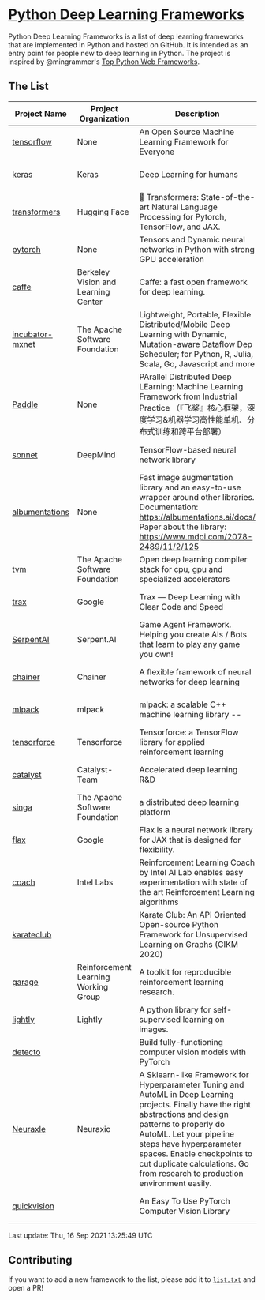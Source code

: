 # [Python Deep Learning Frameworks](https://www.github.com/shimst3r/python-deep-learning-frameworks)

Python Deep Learning Frameworks is a list of deep learning frameworks that are implemented in Python and hosted on GitHub. It is intended as an entry point for people new to deep learning in Python. The project is inspired by @mingrammer's [Top Python Web Frameworks](https://github.com/mingrammer/python-web-framework-stars).

## The List

| Project Name | Project Organization | Description | Stars | Forks | Open Issues | Last Commit |
| ------------ | -------------------- | ----------- | ----: | ----: | ----------: | ----------- |
| [tensorflow](https://tensorflow.org) | None | An Open Source Machine Learning Framework for Everyone | 159099 | 85496 | 3279 | 0 day(s) ago |
| [keras](http://keras.io/) | Keras | Deep Learning for humans | 52564 | 18811 | 379 | 0 day(s) ago |
| [transformers](https://huggingface.co/transformers) | Hugging Face | 🤗 Transformers: State-of-the-art Natural Language Processing for Pytorch, TensorFlow, and JAX. | 51354 | 12164 | 432 | 0 day(s) ago |
| [pytorch](https://pytorch.org) | None | Tensors and Dynamic neural networks in Python with strong GPU acceleration | 50875 | 13893 | 9890 | 0 day(s) ago |
| [caffe](http://caffe.berkeleyvision.org/) | Berkeley Vision and Learning Center | Caffe: a fast open framework for deep learning. | 31921 | 18878 | 1169 | 0 day(s) ago |
| [incubator-mxnet](https://mxnet.apache.org) | The Apache Software Foundation | Lightweight, Portable, Flexible Distributed/Mobile Deep Learning with Dynamic, Mutation-aware Dataflow Dep Scheduler; for Python, R, Julia, Scala, Go, Javascript and more | 19651 | 6878 | 1937 | 0 day(s) ago |
| [Paddle](http://www.paddlepaddle.org/) | None | PArallel Distributed Deep LEarning: Machine Learning Framework from Industrial Practice （『飞桨』核心框架，深度学习&机器学习高性能单机、分布式训练和跨平台部署） | 16470 | 3992 | 2756 | 0 day(s) ago |
| [sonnet](https://sonnet.dev/) | DeepMind | TensorFlow-based neural network library | 8990 | 1287 | 22 | 0 day(s) ago |
| [albumentations](https://albumentations.ai) | None | Fast image augmentation library and an easy-to-use wrapper around other libraries. Documentation:  https://albumentations.ai/docs/ Paper about the library: https://www.mdpi.com/2078-2489/11/2/125 | 8761 | 1127 | 231 | 0 day(s) ago |
| [tvm](https://tvm.apache.org/) | The Apache Software Foundation | Open deep learning compiler stack for cpu, gpu and specialized accelerators | 7157 | 2169 | 311 | 0 day(s) ago |
| [trax](https://github.com/google/trax) | Google | Trax — Deep Learning with Clear Code and Speed | 6464 | 642 | 81 | 1 day(s) ago |
| [SerpentAI](http://serpent.ai) | Serpent.AI | Game Agent Framework. Helping you create AIs / Bots that learn to play any game you own! | 6034 | 704 | 1 | 1 day(s) ago |
| [chainer](https://chainer.org) | Chainer | A flexible framework of neural networks for deep learning | 5614 | 1374 | 11 | 0 day(s) ago |
| [mlpack](https://www.mlpack.org/) | mlpack | mlpack: a scalable C++ machine learning library --  | 3809 | 1381 | 100 | 1 day(s) ago |
| [tensorforce](https://github.com/tensorforce/tensorforce) | Tensorforce | Tensorforce: a TensorFlow library for applied reinforcement learning | 3017 | 513 | 6 | 2 day(s) ago |
| [catalyst](https://catalyst-team.com) | Catalyst-Team | Accelerated deep learning R&D | 2712 | 340 | 8 | 0 day(s) ago |
| [singa](https://github.com/apache/singa) | The Apache Software Foundation | a distributed deep learning platform | 2337 | 689 | 37 | 2 day(s) ago |
| [flax](https://github.com/google/flax) | Google | Flax is a neural network library for JAX that is designed for flexibility. | 2124 | 260 | 155 | 0 day(s) ago |
| [coach](https://intellabs.github.io/coach/) | Intel Labs | Reinforcement Learning Coach by Intel AI Lab enables easy experimentation with state of the art Reinforcement Learning algorithms | 2029 | 408 | 87 | 1 day(s) ago |
| [karateclub](https://karateclub.readthedocs.io) |  | Karate Club: An API Oriented Open-source Python Framework for Unsupervised Learning on Graphs (CIKM 2020) | 1398 | 165 | 0 | 1 day(s) ago |
| [garage](https://github.com/rlworkgroup/garage) | Reinforcement Learning Working Group | A toolkit for reproducible reinforcement learning research. | 1285 | 237 | 216 | 0 day(s) ago |
| [lightly](https://github.com/lightly-ai/lightly) | Lightly | A python library for self-supervised learning on images. | 1189 | 70 | 59 | 1 day(s) ago |
| [detecto](https://detecto.readthedocs.io/) |  | Build fully-functioning computer vision models with PyTorch | 502 | 83 | 26 | 3 day(s) ago |
| [Neuraxle](https://www.neuraxle.org/) | Neuraxio | A Sklearn-like Framework for Hyperparameter Tuning and AutoML in Deep Learning projects. Finally have the right abstractions and design patterns to properly do AutoML. Let your pipeline steps have hyperparameter spaces. Enable checkpoints to cut duplicate calculations. Go from research to production environment easily. | 446 | 50 | 147 | 2 day(s) ago |
| [quickvision](https://github.com/oke-aditya/quickvision) |  | An Easy To Use PyTorch Computer Vision Library | 45 | 3 | 19 | 82 day(s) ago |

Last update: Thu, 16 Sep 2021 13:25:49 UTC

## Contributing

If you want to add a new framework to the list, please add it to [`list.txt`](./python-deep-learning-frameworks/list.txt) and open a PR!